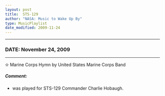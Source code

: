 ```yaml
---
layout: post
title:  STS-129
author: "NASA: Music to Wake Up By"
type: MusicPlaylist
date_modified: 2009-11-24
---
```


----
### DATE: November 24, 2009
----
✫ Marine Corps Hymn by United States Marine Corps Band

##### Comment:
* was played for STS-129 Commander Charlie Hobaugh.
